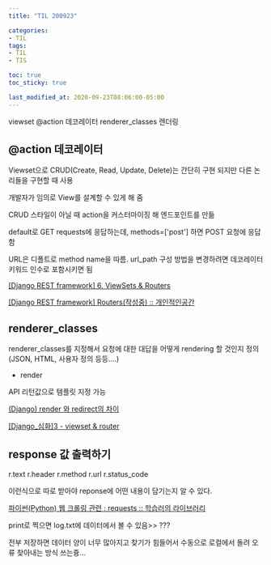 ```yaml
---
title: "TIL 200923"

categories:
- TIL
tags:
- TIL
- TIS

toc: true
toc_sticky: true

last_modified_at: 2020-09-23T08:06:00-05:00
---
```

viewset @action 데코레이터 renderer_classes 렌더링

## @action 데코레이터

Viewset으로 CRUD(Create, Read, Update, Delete)는 간단히 구현 되지만 다른 논리들을 구현할 때 사용

개발자가 임의로 View를 설계할 수 있게 해 줌

CRUD 스타일이 아닐 때 action을 커스터마이징 해 엔드포인트를 만듦

default로 GET requests에 응답하는데, methods=['post'] 하면 POST 요청에 응답함

URL은 디폴트로 method name을 따름. url_path 구성 방법을 변경하려면 데코레이터 키워드 인수로 포함시키면 됨

[\[Django REST framework\] 6. ViewSets & Routers](https://jisun-rea.tistory.com/entry/Django-REST-framework-6-ViewSets-Routers)

[\[Django REST framework\] Routers(작성중) :: 개인적인공간](https://brownbears.tistory.com/83)

## renderer_classes

renderer_classes를 지정해서 요청에 대한 대답을 어떻게 rendering 할 것인지 정의(JSON, HTML, 사용자 정의 등등....)

* render

API 리턴값으로 템플릿 지정 가능

[(Django) render 와 redirect의 차이](https://velog.io/@rosewwross/Django-render-%EC%99%80-redirect%EC%9D%98-%EC%B0%A8%EC%9D%B4)

[\[Django_심화\]3 - viewset & router](https://syujisu.tistory.com/96)

## response 값 출력하기

r.text
r.header
r.method
r.url
r.status_code

이런식으로 따로 받아야 reponse에 어떤 내용이 담기는지 알 수 있다.

[파이썬(Python) 웹 크롤링 관련 : requests :: 학습러의 라이브러리](https://cceeddcc.tistory.com/5)

print로 찍으면 log.txt에 데이터에서 볼 수 있음>> ???

전부 저장하면 데이터 양이 너무 많아지고 찾기가 힘들어서 수동으로 로컬에서 돌려 오류 찾아내는 방식 쓰는즁...


